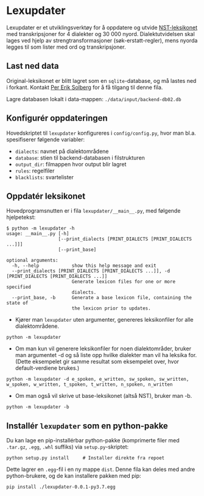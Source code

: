 # Lexupdater 

Lexupdater er et utviklingsverktøy for å oppdatere og utvide [NST-leksikonet](https://www.nb.no/sprakbanken/ressurskatalog/oai-nb-no-sbr-23/) med transkripsjoner for
4 dialekter og 30 000 nyord. Dialektutvidelsen skal lages ved hjelp av
strengtransformasjoner (søk-erstatt-regler), mens nyorda legges til som lister med ord og
transkripsjoner.

## Last ned data
Original-leksikonet er blitt lagret som en `sqlite`-database, 
og må lastes ned i forkant. Kontakt [Per Erik Solberg](https://github.com/peresolb) for å få tilgang til denne fila. 

Lagre databasen lokalt i data-mappen: `./data/input/backend-db02.db`

## Konfigurér oppdateringen

Hovedskriptet til `lexupdater` konfigureres i `config/config.py`, 
hvor man bl.a. spesifiserer følgende variabler: 

* `dialects`: navnet på dialektområdene
* `database`: stien til backend-databasen i filstrukturen
* `output_dir`: filmappen hvor output blir lagret
* `rules`: regelfiler 
* `blacklists`: svartelister


## Oppdatér leksikonet
Hovedprogramsnutten er i fila `lexupdater/__main__.py`, med følgende hjelpetekst: 

```commandline
$ python -m lexupdater -h   
usage: __main__.py [-h]
                   [--print_dialects [PRINT_DIALECTS [PRINT_DIALECTS ...]]]
                   [--print_base]

optional arguments:
  -h, --help            show this help message and exit
  --print_dialects [PRINT_DIALECTS [PRINT_DIALECTS ...]], -d [PRINT_DIALECTS [PRINT_DIALECTS ...]]
                        Generate lexicon files for one or more specified
                        dialects.
  --print_base, -b      Generate a base lexicon file, containing the state of
                        the lexicon prior to updates.

```

* Kjører man `lexupdater` uten argumenter, genereres leksikonfiler for alle dialektområdene. 
``` commandline
python -m lexupdater 
```

* Om man kun vil generere leksikonfiler for noen dialektområder, 
bruker man argumentet -d og så liste opp hvilke dialekter man vil ha leksika for. 
  (Dette eksempelet gir samme resultat som eksempelet over, hvor default-verdiene brukes.) 
```commandline
python -m lexupdater -d e_spoken, e_written, sw_spoken, sw_written, w_spoken, w_written, t_spoken, t_written, n_spoken, n_written
```

* Om man også vil skrive ut base-leksikonet (altså NST), bruker man -b.
```commandline
python -m lexupdater -b
```

## Installér `lexupdater` som en python-pakke 
Du kan lage en pip-installérbar python-pakke (komprimerte filer med `.tar.gz`, `.egg`, `.whl` suffiks) 
via `setup.py`-skriptet: 

```commandline
python setup.py install     # Installer direkte fra repoet 
```
Dette lagrer en `.egg`-fil i en ny mappe `dist`. 
Denne fila kan deles med andre python-brukere, 
og de kan installere pakken med pip: 

```commandline
pip install ./lexupdater-0.0.1-py3.7.egg
```
